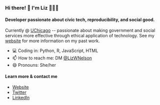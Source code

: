 ### Hi there! 👋 I'm Liz 👩🏻‍💻 

#### Developer passionate about civic tech, reproducibility, and social good.

Currently @ [UChicago](https://capp.uchicago.edu/) -- passionate about making government and social services more effective through ethical application of technology. See my [website](http://liz-nelson.com) for more information on my past work.

- :computer: Coding in: Python, R, JavaScript, HTML
- 📫 How to reach me: DM [@LizWNelson](https://twitter.com/LizWNelson)
- 😄 Pronouns: She/her

#### Learn more & contact me
- [Website](http://liz-nelson.com)
- [Twitter](https://twitter.com/LizWNelson)
- [LinkedIn](https://www.linkedin.com/in/elizabeth-nelson-58937011a)
